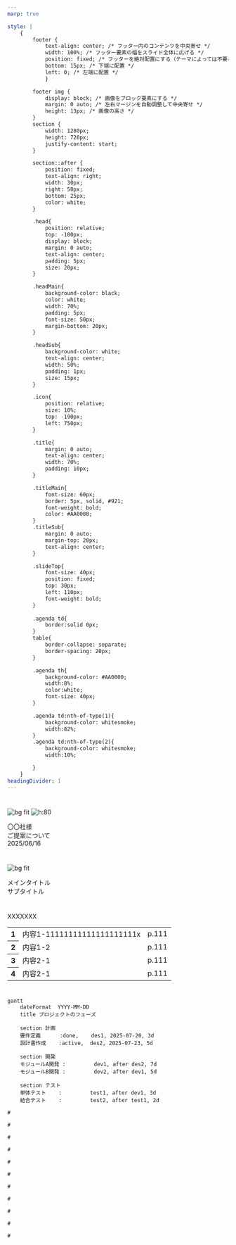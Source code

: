 ```yaml
---
marp: true

style: |
    {
        footer {
            text-align: center; /* フッター内のコンテンツを中央寄せ */
            width: 100%; /* フッター要素の幅をスライド全体に広げる */
            position: fixed; /* フッターを絶対配置にする（テーマによっては不要な場合も） */
            bottom: 15px; /* 下端に配置 */
            left: 0; /* 左端に配置 */
            }

        footer img {
            display: block; /* 画像をブロック要素にする */
            margin: 0 auto; /* 左右マージンを自動調整して中央寄せ */
            height: 13px; /* 画像の高さ */
        }
        section {
            width: 1280px;
            height: 720px;
            justify-content: start;
        }

        section::after {
            position: fixed;
            text-align: right;
            width: 30px;
            right: 50px;
            bottom: 25px;
            color: white;
        }

        .head{
            position: relative;
            top: -100px;
            display: block;
            margin: 0 auto;
            text-align: center;
            padding: 5px;
            size: 20px;
        }

        .headMain{
            background-color: black;
            color: white;
            width: 70%;
            padding: 5px;
            font-size: 50px;        
            margin-bottom: 20px;
        }

        .headSub{
            background-color: white;
            text-align: center;
            width: 50%;
            padding: 1px;
            size: 15px;
        }

        .icon{
            position: relative;
            size: 10%;
            top: -190px;
            left: 750px; 
        }

        .title{
            margin: 0 auto;
            text-align: center;
            width: 70%; 
            padding: 10px;
        }

        .titleMain{
            font-size: 60px;
            border: 5px, solid, #921;
            font-weight: bold;
            color: #AA0000;
        }
        .titleSub{
            margin: 0 auto;
            margin-top: 20px;
            text-align: center;
        }

        .slideTop{
            font-size: 40px;
            position: fixed;
            top: 30px;
            left: 110px;
            font-weight: bold;
        }
        
        .agenda td{
            border:solid 0px;
        }
        table{
            border-collapse: separate; 
            border-spacing: 20px;
        }

        .agenda th{
            background-color: #AA0000;
            width:8%;
            color:white;
            font-size: 40px;
        }

        .agenda td:nth-of-type(1){
            background-color: whitesmoke;
            width:82%;
        }
        .agenda td:nth-of-type(2){
            background-color: whitesmoke;
            width:10%;

        }
    }
headingDivider: 1 
---
```

<!-- 
footer: <img src="footer.png" >
-->
#
![bg fit](プレゼン資料_テンプレート20250401.png)
<span class="icon">![h:80](CONFIDENTIAL.png)</span>
<div class="head headMain">〇〇社様</br>ご提案について</div>
<div class="head headSub">2025/06/16</div>

# 
![bg fit](ロゴのみ.png)
<div class="title titleMain">メインタイトル</div>
<div class="title titleSub">サブタイトル</div>

#
<!--
footer: <img>
backgroundImage: url(base.png)
backgroundSize: cover
paginate: true
-->

<div class="slideTop">XXXXXXX</div>


<div class="agenda">
<!-- markdown テーブル
2.こういう時は| p.1 
:---|---:
1.大体こんなことをしたいという| p.1 
tett | p.3 
-->
    <table>
        <tr>
            <th>1</th>
            <td>内容1-11111111111111111111x</td>
            <td>p.111</td>
        </tr>
        <tr>
            <th>2</th>
            <td>内容1-2</td>
            <td>p.111</td>
        </tr>
        <tr>
            <th>3</th>
            <td>内容2-1</td>
            <td>p.111</td>
        </tr>
        <tr>
            <th>4</th>
            <td>内容2-1</td>
            <td>p.111</td>
        </tr>
    </table>
</div>

#

```mermaid
gantt
    dateFormat  YYYY-MM-DD
    title プロジェクトのフェーズ

    section 計画
    要件定義      :done,    des1, 2025-07-20, 3d
    設計書作成    :active,  des2, 2025-07-23, 5d

    section 開発
    モジュールA開発 :         dev1, after des2, 7d
    モジュールB開発 :         dev2, after dev1, 5d

    section テスト
    単体テスト    :         test1, after dev1, 3d
    結合テスト    :         test2, after test1, 2d

#

#

#

#

#

#

#

#

#

#

#



